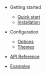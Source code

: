 * Getting started
  * [Quick start](quickstart.md)
  * [Installation](installation.md)

* Configuration
  * [Options](options.md)
  * [Themes](themes.md)
  
* [API Reference](api.md)
* [Examples](examples.md)